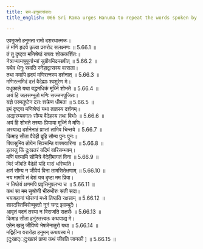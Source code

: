 ```yaml
---
title: राम-हनुमत्संवादः
title_english: 066 Sri Rama urges Hanuma to repeat the words spoken by Seetha

---
```

<div class="audioEmbed"  caption="श्रीराम-हरिसीताराममूर्ति-घनपाठिभ्यां वचनम्" src="https://archive.org/download/Ramayana-recitation-Sriram-harisItArAmamUrti-Ghanapaati-v2/Kanda_5/Kanda_5_SK-066-urges_Hanuma,_to_repeat_the_words_spoken_by_Seetha..mp3"></div>

  
एवमुक्तो हनुमता रामो दशरथात्मजः।  
तं मणिं हृदये कृत्वा प्ररुरोद सलक्ष्मणः ॥ 5.66.1 ॥   
तं तु दृष्ट्वा मणिश्रेष्ठं राघवः शोककर्शितः।  
नेत्राभ्यामश्रुपूर्णाभ्यां सुग्रीवमिदमब्रवीत् ॥ 5.66.2 ॥   
यथैव धेनुः स्रवति स्नेहाद्वत्सस्य वत्सला।  
तथा ममापि हृदयं मणिरत्नस्य दर्शनात् ॥ 5.66.3 ॥   
मणिरत्नमिदं दत्तं वैदेह्याः श्वशुरेण मे।  
वधूकाले यथा बद्धमधिकं मूर्ध्नि शोभते ॥ 5.66.4 ॥   
अयं हि जलसम्भूतो मणिः सज्जनपूजितः।  
यज्ञे परमतुष्टेन दत्तः शक्रेण धीमता ॥ 5.66.5 ॥   
इमं दृष्ट्वा मणिश्रेष्ठं यथा तातस्य दर्शनम्।  
अद्यास्म्यवगतः सौम्य वैदेहस्य तथा विभोः ॥ 5.66.6 ॥   
अयं हि शोभते तस्याः प्रियाया मूर्ध्नि मे मणिः।  
अस्याद्य दर्शनेनाहं प्राप्तां तामिव चिन्तये ॥ 5.66.7 ॥   
किमाह सीता वैदेही ब्रूहि सौम्य पुनः पुनः।  
पिपासुमिव तोयेन सिञ्चन्ति वाक्यवारिणा ॥ 5.66.8 ॥   
इतस्तु किं दुःखतरं यदिमं वारिसम्भवम्।  
मणिं पश्यामि सौमित्रे वैदेहीमागतं विना ॥ 5.66.9 ॥   
चिरं जीवति वैदेही यदि मासं धरिष्यति।  
क्षणं सौम्य न जीवेयं विना तामसितेक्षणाम् ॥ 5.66.10 ॥   
नय मामपि तं देशं यत्र दृष्टा मम प्रिया।  
न तिष्ठेयं क्षणमपि प्रवृत्तिमुपलभ्य च ॥ 5.66.11 ॥   
कथं सा मम सुश्रोणी भीरुभीरुः सती सदा।  
भयावहानां घोराणां मध्ये तिष्ठति रक्षसाम् ॥ 5.66.12 ॥   
शारदस्तिभिरोन्मुक्तो नूनं चन्द्र इवाम्बुदैः।  
आवृतं वदनं तस्या न विराजति राक्षसैः ॥ 5.66.13 ॥   
किमाह सीता हनुंस्तत्त्वतः कथयाद्य मे।  
एतेन खलु जीविष्ये भेषजेनातुरो यथा ॥ 5.66.14 ॥   
मद्विहीना वरारोहा हनुमन् कथयस्व मे।  
[दुःखाद््दुःखतरं प्राप्य कथं जीवति जानकी ] ॥ 5.66.15 ॥   